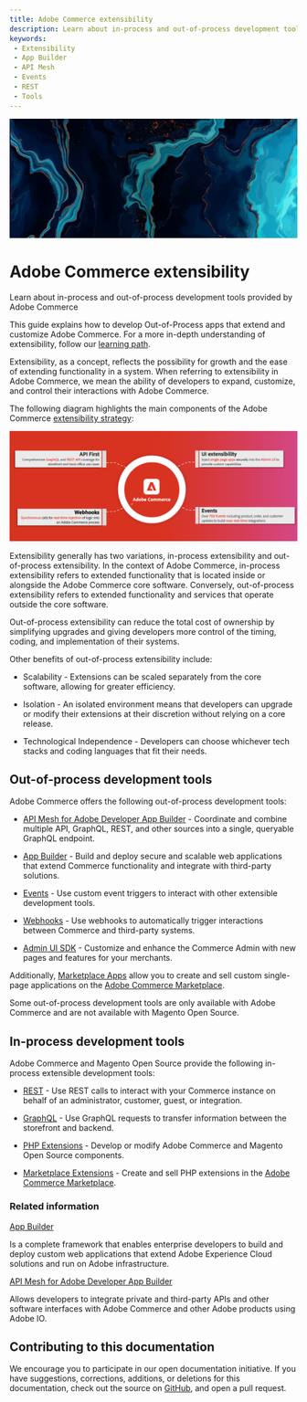 ```yaml
---
title: Adobe Commerce extensibility
description: Learn about in-process and out-of-process development tools provided by Adobe Commerce and Magento Open Source.
keywords:
 - Extensibility
 - App Builder
 - API Mesh
 - Events
 - REST
 - Tools
---
```


<Hero slots="image, heading, text"/>

![Commerce Extensibility](_images/home-bg.jpeg)

# Adobe Commerce extensibility

Learn about in-process and out-of-process development tools provided by Adobe Commerce

This guide explains how to develop Out-of-Process apps that extend and customize Adobe Commerce. For a more in-depth understanding of extensibility, follow our [learning path](./app-development/learning-path.md).

Extensibility, as a concept, reflects the possibility for growth and the ease of extending functionality in a system. When referring to extensibility in Adobe Commerce, we mean the ability of developers to expand, customize, and control their interactions with Adobe Commerce.

The following diagram highlights the main components of the Adobe Commerce [extensibility strategy](https://experienceleague.adobe.com/docs/commerce-operations/implementation-playbook/architecture/extensibility-strategy.html):

![extensibility strategy](./_images/extensibility-strategy-overview.png)

Extensibility generally has two variations, in-process extensibility and out-of-process extensibility. In the context of Adobe Commerce, in-process extensibility refers to extended functionality that is located inside or alongside the Adobe Commerce core software. Conversely, out-of-process extensibility refers to extended functionality and services that operate outside the core software.

Out-of-process extensibility can reduce the total cost of ownership by simplifying upgrades and giving developers more control of the timing, coding, and implementation of their systems.

Other benefits of out-of-process extensibility include:

- Scalability - Extensions can be scaled separately from the core software, allowing for greater efficiency.

- Isolation - An isolated environment means that developers can upgrade or modify their extensions at their discretion without relying on a core release.

- Technological Independence - Developers can choose whichever tech stacks and coding languages that fit their needs.

<p></p>

## Out-of-process development tools

Adobe Commerce offers the following out-of-process development tools:

- [API Mesh for Adobe Developer App Builder](https://developer.adobe.com/graphql-mesh-gateway/) - Coordinate and combine multiple API, GraphQL, REST, and other sources into a single, queryable GraphQL endpoint.

- [App Builder](https://developer.adobe.com/app-builder/docs/overview/) - Build and deploy secure and scalable web applications that extend Commerce functionality and integrate with third-party solutions.

- [Events](./events/index.md) - Use custom event triggers to interact with other extensible development tools.

- [Webhooks](./webhooks/index.md) - Use webhooks to automatically trigger interactions between Commerce and third-party systems.

- [Admin UI SDK](./admin-ui-sdk/index.md) - Customize and enhance the Commerce Admin with new pages and features for your merchants.

Additionally, [Marketplace Apps](./app-development/index.md) allow you to create and sell custom single-page applications on the [Adobe Commerce Marketplace](https://commercemarketplace.adobe.com).

<InlineAlert variant="info" slots="text"/>

Some out-of-process development tools are only available with Adobe Commerce and are not available with Magento Open Source.

## In-process development tools

Adobe Commerce and Magento Open Source provide the following in-process extensible development tools:

- [REST](https://developer.adobe.com/commerce/webapi/rest) - Use REST calls to interact with your Commerce instance on behalf of an administrator, customer, guest, or integration.

- [GraphQL](https://developer.adobe.com/commerce/webapi/graphql/) - Use GraphQL requests to transfer information between the storefront and backend.

- [PHP Extensions](https://developer.adobe.com/commerce/php/development/) - Develop or modify Adobe Commerce and Magento Open Source components.

- [Marketplace Extensions](https://developer.adobe.com/commerce/marketplace/guides/sellers/extensions/) - Create and sell PHP extensions in the [Adobe Commerce Marketplace](https://commercemarketplace.adobe.com).

### Related information

<DiscoverBlock slots="link, text"/>

[App Builder](https://developer.adobe.com/app-builder/docs/overview/)

Is a complete framework that enables enterprise developers to build and deploy custom web applications that extend Adobe Experience Cloud solutions and run on Adobe infrastructure.

<DiscoverBlock slots="link, text"/>

[API Mesh for Adobe Developer App Builder](https://developer.adobe.com/graphql-mesh-gateway/)

Allows developers to integrate private and third-party APIs and other software interfaces with Adobe Commerce and other Adobe products using Adobe IO.

## Contributing to this documentation

We encourage you to participate in our open documentation initiative. If you have suggestions, corrections, additions, or deletions for this documentation, check out the source on [GitHub](https://github.com/AdobeDocs/commerce-extensibility), and open a pull request.
